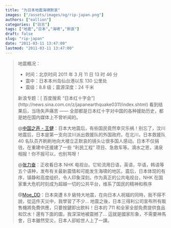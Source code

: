 ```yaml
---
title: "为日本地震海啸默哀"
images: ["/assets/images/og/rip-japan.png"]
authors: ["eallion"]
categories: ["日志"]
tags: ["地震","日本","海啸","默哀"]
draft: false
slug: "rip-japan"
date: "2011-03-11 13:47:00"
lastmod: "2011-03-11 13:47:00"
---
```


<blockquote > 地震概况：<ul><li > 时间：北京时间 2011 年 3 月 11 日 13 时 46 分 </li>
<li > 震中：日本本州岛仙台港以东 130 公里处 </li>
<li > 震级：8.8 级；震源深度：24 千米 </li></ul > 新浪专题：[ 百度搜索 “日本红十字会”](http://news.sina.com.cn/z/japanearthquake0311/index.shtml) 看到结果后，当场失声痛苦 —— 全部都是日本红十字对中国的各种援助历史，都是她在国内媒体上不曾听闻的。

@[中国之声 - 王健](http://t.sina.com.cn/1752097531)：日本大地震后，有些国民竟然幸灾乐祸！别忘了，汶川地震后，日本是第一支向汶川派出救援队的外国政府。在北川，日本救援队 40 名队员齐刷刷地向大楼立正默哀的镜头让很多国人感动。日本不仅捐钱，在重建中还援建了一些 “利民工程” 项目、急救车等。滴水之恩，涌泉相报！你不报可以，也别骂呀！

@[张力奋](http://t.sina.com.cn/1749240373)：正收看日本 NHK 电视台。它轮流用日语，英语，华语，韩语等五个语种，发布有关最新震情和可能发生海啸的地区。震后，日本体现的有序，镇静和高度组织，令人印象深刻。作为真正的公共电视台，NHK 在国家重大危机时刻成为超越一切的公共平台，维系了国民的精神和秩序

@[Moe_DD](http://t.sina.com.cn/1894477371)：日本突遭 8.9 級特大地震，在向日本人祝福的同時，我不得不說，從這件天災中，我學習了不少... 地震之後，日本三得利公司宣布所有販售機將免費供應，只要按鍵即出飲料！日本的 711 和全家全部免费提供食品和饮水！還有下面的圖，我深深地被震撼了... 這就是國家形象，不需要神馬會，日本雖然受災，日本人卻給世人上了一課。
